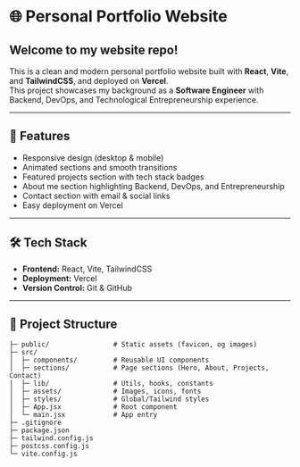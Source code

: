 # 🌐 Personal Portfolio Website  

## Welcome to my website repo!

This is a clean and modern personal portfolio website built with **React**, **Vite**, and **TailwindCSS**, and deployed on **Vercel**.  
This project showcases my background as a **Software Engineer** with Backend, DevOps, and Technological Entrepreneurship experience.  

---

## 🚀 Features  
- Responsive design (desktop & mobile)  
- Animated sections and smooth transitions  
- Featured projects section with tech stack badges  
- About me section highlighting Backend, DevOps, and Entrepreneurship  
- Contact section with email & social links  
- Easy deployment on Vercel  

---

## 🛠️ Tech Stack  
- **Frontend:** React, Vite, TailwindCSS  
- **Deployment:** Vercel  
- **Version Control:** Git & GitHub  

---

## 📂 Project Structure
```.
├─ public/                # Static assets (favicon, og images)
├─ src/
│  ├─ components/         # Reusable UI components
│  ├─ sections/           # Page sections (Hero, About, Projects, Contact)
│  ├─ lib/                # Utils, hooks, constants
│  ├─ assets/             # Images, icons, fonts
│  ├─ styles/             # Global/Tailwind styles
│  ├─ App.jsx             # Root component
│  └─ main.jsx            # App entry
├─ .gitignore
├─ package.json
├─ tailwind.config.js
├─ postcss.config.js
└─ vite.config.js
```
